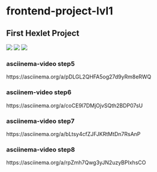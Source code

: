 # frontend-project-lvl1
<h2>First Hexlet Project</h2>
<a href="https://codeclimate.com/github/f7vn/frontend-project-lvl1/maintainability"><img src="https://api.codeclimate.com/v1/badges/37ff028d434b184ad00a/maintainability" /></a>
<a href="https://codeclimate.com/github/f7vn/frontend-project-lvl1/test_coverage"><img src="https://api.codeclimate.com/v1/badges/37ff028d434b184ad00a/test_coverage" /></a>
<a href="https://travis-ci.org/f7vn/frontend-project-lvl1"><img src="https://travis-ci.org/f7vn/frontend-project-lvl1.svg?branch=master"></a>

<h3>asciinema-video step5</h3>
https://asciinema.org/a/pDLGL2QHFA5og27d9yRm8eRWQ

<h3>asciinem-video step6</h3>
https://asciinema.org/a/coCE9l7DMjOjvSQth2BDP07sU

<h3>asciinema-video step7</h3>
https://asciinema.org/a/bLtsy4cfZJFJKRtMtDn7RsAnP

<h3>asciinema-video step8</h3>
https://asciinema.org/a/rpZmh7Qwg3yJN2uzyBPIxhsCO
